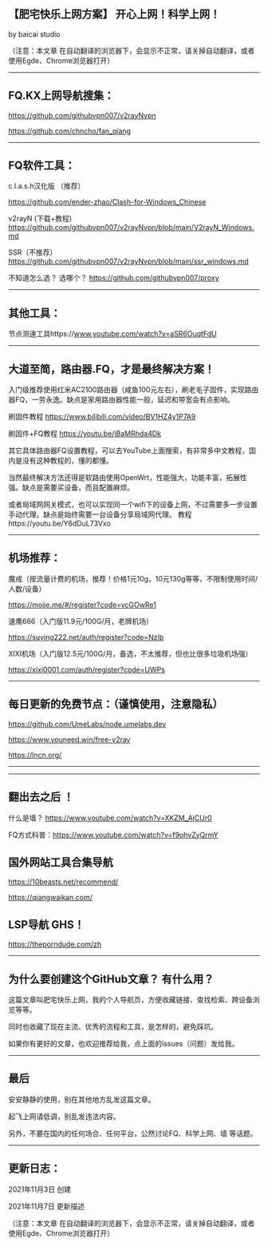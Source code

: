 


【肥宅快乐上网方案】 开心上网！科学上网！
-----------
by baicai studio

（注意：本文章 在自动翻译的浏览器下，会显示不正常，请关掉自动翻译，或者使用Egde、Chrome浏览器打开）

----------------------------

FQ.KX上网导航搜集：
-----------
https://github.com/githubvpn007/v2rayNvpn

https://github.com/chncho/fan_qiang

----------------------------

FQ软件工具：
-----------
c.l.a.s.h汉化版 （推荐）

https://github.com/ender-zhao/Clash-for-Windows_Chinese

v2rayN (下载+教程)
https://github.com/githubvpn007/v2rayNvpn/blob/main/V2rayN_Windows.md

SSR（不推荐）
https://github.com/githubvpn007/v2rayNvpn/blob/main/ssr_windows.md


不知道怎么选？ 选哪个？
https://github.com/githubvpn007/proxy


----------------------------

其他工具：
-----------
节点测速工具https://www.youtube.com/watch?v=aSR6OuqtFdU


----------------------------

大道至简，路由器.FQ，才是最终解决方案！
-----------

入门级推荐使用红米AC2100路由器（咸鱼100元左右），刷老毛子固件，实现路由器FQ，一劳永逸。缺点是家用路由器性能一般，延迟和带宽会有点影响。

刷固件教程 https://www.bilibili.com/video/BV1HZ4y1P7A9

刷固件+FQ教程 https://youtu.be/jBaMRhda4Dk

其它具体路由器FQ设置教程，可以去YouTube上面搜索，有非常多中文教程，国内是没有这种教程的，懂的都懂。


当然最终解决方法还得是软路由使用OpenWrt，性能强大，功能丰富，拓展性强。缺点是需要买设备，而且配置麻烦。

或者局域网网关模式，也可以实现同一个wifi下的设备上网，不过需要多一步设置手动代理。缺点是始终需要一台设备分享局域网代理。
教程https://youtu.be/Y6dDuL73Vxo


----------------------------

机场推荐：
-----------

魔戒（按流量计费的机场，推荐！价格1元10g，10元130g等等，不限制使用时间/人数/设备）

https://mojie.me/#/register?code=vcGOwRe1


速鹰666（入门版11.9元/100G/月，老牌机场）

https://suying222.net/auth/register?code=Nzib


XIXI机场（入门版12.5元/100G/月，备选，不太推荐，但也比很多垃圾机场强）

https://xixi0001.com/auth/register?code=UWPs

----------------------------


每日更新的免费节点：（谨慎使用，注意隐私）
-----------

https://github.com/UmeLabs/node.umelabs.dev

https://www.youneed.win/free-v2ray

https://lncn.org/

----------------------------
----------------------------

翻出去之后 ！
-----------

什么是墙？ https://www.youtube.com/watch?v=XKZM_AjCUr0

FQ方式科普：https://www.youtube.com/watch?v=f9ohvZyQrmY




国外网站工具合集导航
-----------

https://10beasts.net/recommend/

https://qiangwaikan.com/


LSP导航 GHS！
-----------

https://theporndude.com/zh

----------------------------

为什么要创建这个GitHub文章？ 有什么用？
-----------

这篇文章叫肥宅快乐上网，我的个人导航页，方便收藏链接、查找检索、跨设备浏览等等。

同时也收藏了现在主流、优秀的流程和工具，是怎样的，避免踩坑。

如果你有更好的文章，也欢迎推荐给我，点上面的issues（问题）发给我。

----------------------------

最后
-----------

安安静静的使用，别在其他地方乱发这篇文章。

起飞上网请低调，别乱发违法内容。


另外，不要在国内的任何场合、任何平台，公然讨论FQ、科学上网、墙 等话题。

----------------------------

更新日志：
-----------

2021年11月3日 创建

2021年11月7日 更新描述


（注意：本文章 在自动翻译的浏览器下，会显示不正常，请关掉自动翻译，或者使用Egde、Chrome浏览器打开）


